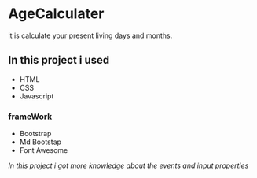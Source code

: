 # AgeCalculater
it is calculate your present living days and months.
## In this project i used 
- HTML
- CSS
- Javascript
### frameWork ###
- Bootstrap
- Md Bootstap
- Font Awesome

*In this project i got more knowledge about the events and input properties* 
